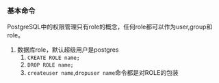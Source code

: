 
### 基本命令

PostgreSQL中的权限管理只有role的概念，任何role都可以作为user,group和role。

1. 数据库role，默认超级用户是postgres
    1. `CREATE ROLE name;`
    2. `DROP ROLE name;`
    3. `createuser name`,`dropuser name`命令都是对ROLE的包装
    